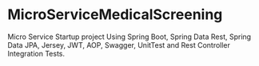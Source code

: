 # MicroServiceMedicalScreening
Micro Service Startup project Using Spring Boot, Spring Data Rest, Spring Data JPA, Jersey, JWT, AOP, Swagger, UnitTest and Rest Controller Integration Tests.
